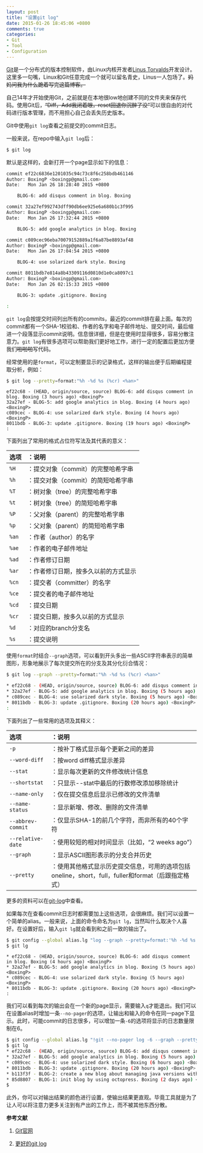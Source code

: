 ```yaml
---
layout: post
title: "设置git log"
date: 2015-01-26 18:45:06 +0800
comments: true
categories:
- Git
- Tool
- Configuration
---
```


[Git](http://git-scm.com/)是一个分布式的版本控制软件，由Linux内核开发者[Linus Torvalds](http://en.wikipedia.org/wiki/Linus_Torvalds)开发设计。这里多一句嘴，Linux和Git任意完成一个就可以留名青史，Linus一人包场了。~~妈妈问我为什么跪着写完这篇博客。~~

自己14年才开始使用Git，之前就是在本地很low地创建不同的文件夹来保存代码。使用Git后，~~“Diff，Add我闭着眼，reset回退你沉醉了没”~~可以很自由的对代码进行版本管理，而不用担心自己会丢失历史版本。

Git中使用`git log`查看之前提交的commit日志。

<!-- more -->

一般来说，在repo中输入`git log`后：

```sh
$ git log
```

默认是这样的，会新打开一个page显示如下的信息：

```sh
commit ef22c6836e1201035c94c73c8f6c258bdb461146
Author: BoxingP <boxingp@gmail.com>
Date:   Mon Jan 26 18:28:40 2015 +0800

    BLOG-6: add disqus comment in blog. Boxing

commit 32a27ef992743dff90db6ee925e6a680b1c3f995
Author: BoxingP <boxingp@gmail.com>
Date:   Mon Jan 26 17:32:44 2015 +0800

    BLOG-5: add google analytics in blog. Boxing

commit c089cec96eba70079152889a1f6a87be8893af48
Author: BoxingP <boxingp@gmail.com>
Date:   Mon Jan 26 17:04:54 2015 +0800

    BLOG-4: use solarized dark style. Boxing

commit 8011bdb7e814a8b43309116d0810d1e0ca8097c1
Author: BoxingP <boxingp@gmail.com>
Date:   Mon Jan 26 02:15:33 2015 +0800

    BLOG-3: update .gitignore. Boxing

:
```

`git log`会按提交时间列出所有的commits，最近的commit排在最上面。每次的commit都有一个SHA-1校验和、作者的名字和电子邮件地址、提交时间，最后缩进一个段落显示commit说明。信息很详细，但是在使用时显得很多，容易分散注意力。`git log`有很多选项可以帮助我们更好地工作，进行一定的配置后更加方便我们~~啪啪啪~~写代码。

经常使用的是`format`，可以定制要显示的记录格式，这样的输出便于后期编程提取分析，例如：
```sh
$ git log --pretty=format:"%h -%d %s (%cr) <%an>"
```

```
ef22c68 - (HEAD, origin/source, source) BLOG-6: add disqus comment in blog. Boxing (3 hours ago) <BoxingP>
32a27ef - BLOG-5: add google analytics in blog. Boxing (4 hours ago) <BoxingP>
c089cec - BLOG-4: use solarized dark style. Boxing (4 hours ago) <BoxingP>
8011bdb - BLOG-3: update .gitignore. Boxing (19 hours ago) <BoxingP>
:
```
下面列出了常用的格式占位符写法及其代表的意义：

| **选项** | **：说明** |
| :- | :- |
| `%H` | ：提交对象（commit）的完整哈希字串 |
| `%h` | ：提交对象（commit）的简短哈希字串 |
| `%T` | ：树对象（tree）的完整哈希字串 |
| `%t` | ：树对象（tree）的简短哈希字串 |
| `%P` | ：父对象（parent）的完整哈希字串 |
| `%p` | ：父对象（parent）的简短哈希字串 |
| `%an` | ：作者（author）的名字 |
| `%ae` | ：作者的电子邮件地址 |
| `%ad` | ：作者修订日期 |
| `%ar` | ：作者修订日期，按多久以前的方式显示 |
| `%cn` | ：提交者（committer）的名字 |
| `%ce` | ：提交者的电子邮件地址 |
| `%cd` | ：提交日期 |
| `%cr` | ：提交日期，按多久以前的方式显示 |
| `%d` | ：对应的branch分支名 |
| `%s` | ：提交说明 |

使用`format`时结合`--graph`选项，可以看到开头多出一些ASCII字符串表示的简单图形，形象地展示了每次提交所在的分支及其分化衍合情况：

```sh
$ git log --graph --pretty=format:"%h -%d %s (%cr) <%an>"
```

```sh
* ef22c68 - (HEAD, origin/source, source) BLOG-6: add disqus comment in blog. Boxing (4 hours ago) <BoxingP>
* 32a27ef - BLOG-5: add google analytics in blog. Boxing (5 hours ago) <BoxingP>
* c089cec - BLOG-4: use solarized dark style. Boxing (5 hours ago) <BoxingP>
* 8011bdb - BLOG-3: update .gitignore. Boxing (20 hours ago) <BoxingP>
:
```
下面列出了一些常用的选项及其释义：

| **选项** | **：说明** |
| :- | :- |
| `-p` | ：按补丁格式显示每个更新之间的差异 |
| `--word-diff` | ：按word diff格式显示差异 |
| `--stat` | ：显示每次更新的文件修改统计信息 |
| `--shortstat` | ：只显示--stat中最后的行数修改添加移除统计 |
| `--name-only` | ：仅在提交信息后显示已修改的文件清单 |
| `--name-status` | ：显示新增、修改、删除的文件清单 |
| `--abbrev-commit` | ：仅显示SHA-1的前几个字符，而非所有的40个字符 |
| `--relative-date` | ：使用较短的相对时间显示（比如，“2 weeks ago”） |
| `--graph` | ：显示ASCII图形表示的分支合并历史 |
| `--pretty` | ：使用其他格式显示历史提交信息，可用的选项包括oneline，short，full，fuller和format（后跟指定格式） |

更多的资料可以在[git-log](http://git-scm.com/docs/git-log)中查看。

如果每次在查看commit日志时都需要加上这些选项，会很麻烦。我们可以设置一个简单的alias。一般来说，上面的命令命名为`git lg`，当然叫什么取决个人喜好。在设置好后，输入`git lg`就会看到和之前一致的输出了。

```sh
$ git config --global alias.lg "log --graph --pretty=format:'%h -%d %s (%cr) <%an>'"
$ git lg
```
```
* ef22c68 - (HEAD, origin/source, source) BLOG-6: add disqus comment in blog. Boxing (4 hours ago) <BoxingP>
* 32a27ef - BLOG-5: add google analytics in blog. Boxing (5 hours ago) <BoxingP>
* c089cec - BLOG-4: use solarized dark style. Boxing (5 hours ago) <BoxingP>
* 8011bdb - BLOG-3: update .gitignore. Boxing (20 hours ago) <BoxingP>
:
```
我们可以看到每次的输出会在一个新的page显示，需要输入`q`才能退出。我们可以在设置alias时增加一条`--no-pager`的选项，让输出和输入的命令在同一page下显示。此时，可能commit的日志很多，可以增加一条`-6`的选项将显示的日志数量限制在6。
```sh
$ git config --global alias.lg "!git --no-pager log -6 --graph --pretty=format:'%h -%d %s (%cr) <%an>'"
$ git lg
* ef22c68 - (HEAD, origin/source, source) BLOG-6: add disqus comment in blog. Boxing (4 hours ago) <BoxingP>
* 32a27ef - BLOG-5: add google analytics in blog. Boxing (5 hours ago) <BoxingP>
* c089cec - BLOG-4: use solarized dark style. Boxing (6 hours ago) <BoxingP>
* 8011bdb - BLOG-3: update .gitignore. Boxing (20 hours ago) <BoxingP>
* b113f3f - BLOG-2: create a new blog about managing java versions with jenv. Boxing (21 hours ago) <BoxingP>
* 85d8807 - BLOG-1: init blog by using octopress. Boxing (2 days ago) <BoxingP>%
$
```
此外，你可以对输出结果的颜色进行设置，使输出结果更直观。毕竟工具就是为了让人可以将注意力更多关注到有产出的工作上，而不被其他东西分散。

**参考文献**

1. [Git官网](http://git-scm.com/)

2. [更好的git log](http://luolei.org/better-git-log/)




